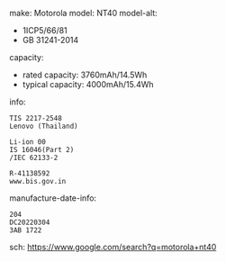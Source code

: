 make: Motorola
model: NT40
model-alt:
- 1ICP5/66/81
- GB 31241-2014

capacity:
- rated capacity: 3760mAh/14.5Wh
- typical capacity: 4000mAh/15.4Wh

info:
```
TIS 2217-2548
Lenovo (Thailand)

Li-ion 00
IS 16046(Part 2)
/IEC 62133-2

R-41138592
www.bis.gov.in
```

manufacture-date-info:
```
204
DC20220304
3AB 1722
```

sch: https://www.google.com/search?q=motorola+nt40
